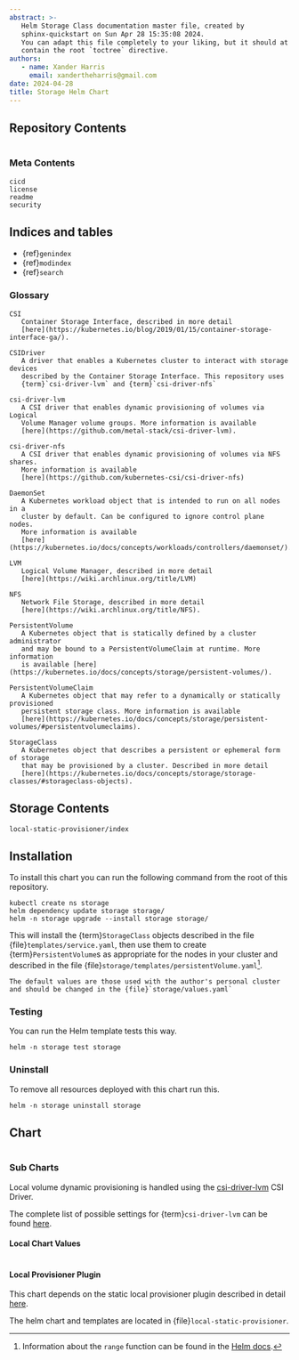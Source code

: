 ```yaml
---
abstract: >-
   Helm Storage Class documentation master file, created by
   sphinx-quickstart on Sun Apr 28 15:35:08 2024.
   You can adapt this file completely to your liking, but it should at least
   contain the root `toctree` directive.
authors:
   - name: Xander Harris
     email: xandertheharris@gmail.com
date: 2024-04-28
title: Storage Helm Chart
---
```


## Repository Contents

```{contents}
```

### Meta Contents

```{toctree}
cicd
license
readme
security
```

## Indices and tables

* {ref}`genindex`
* {ref}`modindex`
* {ref}`search`

### Glossary

```{glossary}
CSI
   Container Storage Interface, described in more detail
   [here](https://kubernetes.io/blog/2019/01/15/container-storage-interface-ga/).

CSIDriver
   A driver that enables a Kubernetes cluster to interact with storage devices
   described by the Container Storage Interface. This repository uses
   {term}`csi-driver-lvm` and {term}`csi-driver-nfs`

csi-driver-lvm
   A CSI driver that enables dynamic provisioning of volumes via Logical
   Volume Manager volume groups. More information is available
   [here](https://github.com/metal-stack/csi-driver-lvm).

csi-driver-nfs
   A CSI driver that enables dynamic provisioning of volumes via NFS shares.
   More information is available
   [here](https://github.com/kubernetes-csi/csi-driver-nfs)

DaemonSet
   A Kubernetes workload object that is intended to run on all nodes in a
   cluster by default. Can be configured to ignore control plane nodes.
   More information is available
   [here](https://kubernetes.io/docs/concepts/workloads/controllers/daemonset/).

LVM
   Logical Volume Manager, described in more detail
   [here](https://wiki.archlinux.org/title/LVM)

NFS
   Network File Storage, described in more detail
   [here](https://wiki.archlinux.org/title/NFS).

PersistentVolume
   A Kubernetes object that is statically defined by a cluster administrator
   and may be bound to a PersistentVolumeClaim at runtime. More information
   is available [here](https://kubernetes.io/docs/concepts/storage/persistent-volumes/).

PersistentVolumeClaim
   A Kubernetes object that may refer to a dynamically or statically provisioned
   persistent storage class. More information is available
   [here](https://kubernetes.io/docs/concepts/storage/persistent-volumes/#persistentvolumeclaims).

StorageClass
   A Kubernetes object that describes a persistent or ephemeral form of storage
   that may be provisioned by a cluster. Described in more detail
   [here](https://kubernetes.io/docs/concepts/storage/storage-classes/#storageclass-objects).
```

## Storage Contents

```{toctree}
local-static-provisioner/index
```

## Installation

To install this chart you can run the following command from the root
of this repository.

```{code-block} shell
kubectl create ns storage
helm dependency update storage storage/
helm -n storage upgrade --install storage storage/
```

This will install the {term}`StorageClass` objects described in the file
{file}`templates/service.yaml`, then use them to create
{term}`PersistentVolume`s as appropriate for the nodes in your cluster
and described in the file {file}`storage/templates/persistentVolume.yaml`[^pv].

```{note}
The default values are those used with the author's personal cluster
and should be changed in the {file}`storage/values.yaml`
```

### Testing

You can run the Helm template tests this way.

```{code-block} shell
helm -n storage test storage
```

### Uninstall

To remove all resources deployed with this chart run this.

```{code-block} shell
helm -n storage uninstall storage
```

## Chart

```{autoyaml} Chart.yaml
```

### Sub Charts

Local volume dynamic provisioning is handled using the
[csi-driver-lvm](https://github.com/metal-stack/helm-charts/tree/master/charts/csi-driver-lvm)
CSI Driver.

The complete list of possible settings for {term}`csi-driver-lvm` can be found
[here](https://github.com/metal-stack/helm-charts/blob/master/charts/csi-driver-lvm/values.yaml).

#### Local Chart Values

```{autoyaml} values.yaml
```

#### Local Provisioner Plugin

This chart depends on the static local provisioner plugin described in detail
[here](https://github.com/kubernetes-sigs/sig-storage-local-static-provisioner/blob/master/helm/README.md).

The helm chart and templates are located in {file}`local-static-provisioner`.

[^pv]: Information about the `range` function can be found in the
    [Helm docs](https://helm.sh/docs/chart_template_guide/control_structures/#looping-with-the-range-action).
